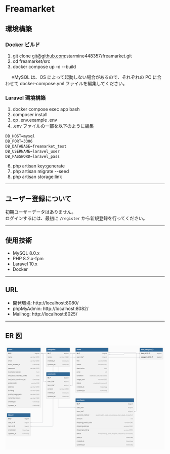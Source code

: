 # Freamarket

## 環境構築

### Docker ビルド

1. git clone git@github.com:starmine448357/freamarket.git
1. cd freamarket/src
1. docker compose up -d --build

&nbsp;&nbsp;&nbsp;&nbsp;&nbsp;※MySQL は、OS によって起動しない場合があるので、それぞれの PC に合わせて docker-compose.yml ファイルを編集してください。

### Laravel 環境構築

1. docker compose exec app bash
1. composer install
1. cp .env.example .env
1. .env ファイルの一部を以下のように編集

```
DB_HOST=mysql
DB_PORT=3306
DB_DATABASE=freamarket_test
DB_USERNAME=laravel_user
DB_PASSWORD=laravel_pass
```

6. php artisan key:generate  
7. php artisan migrate --seed  
8. php artisan storage:link  

---

## ユーザー登録について

初期ユーザーデータはありません。  
ログインするには、最初に `/register` から新規登録を行ってください。

---

## 使用技術

- MySQL 8.0.x  
- PHP 8.2.x-fpm  
- Laravel 10.x  
- Docker  

---

## URL

- 開発環境: http://localhost:8080/  
- phpMyAdmin: http://localhost:8082/  
- Mailhog: http://localhost:8025/  

---

## ER 図

![ER図](src/public/images/ER.png)


